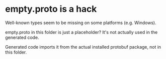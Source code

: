 # empty.proto is a hack
Well-known types seem to be missing on some platforms (e.g. Windows).

empty.proto in this folder is just a placeholder? It's not actually used in the generated code.

Generated code imports it from the actual installed protobuf package, not in this folder.